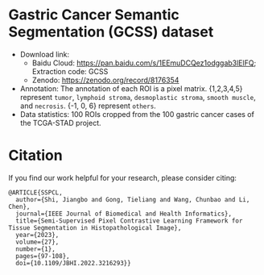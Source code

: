 # Gastric Cancer Semantic Segmentation (GCSS) dataset
- Download link:  
  - Baidu Cloud: https://pan.baidu.com/s/1EEmuDCQez1odggab3lElFQ; Extraction code: GCSS  
  - Zenodo: https://zenodo.org/record/8176354
- Annotation: The annotation of each ROI is a pixel matrix. {1,2,3,4,5} represent `tumor`, `lymphoid stroma`, `desmoplastic stroma`, `smooth muscle`, and `necrosis`. {-1, 0, 6} represent `others`. 
- Data statistics: 100 ROIs cropped from the 100 gastric cancer cases of the TCGA-STAD project.

# Citation
If you find our work helpful for your research, please consider citing:
```
@ARTICLE{SSPCL,
  author={Shi, Jiangbo and Gong, Tieliang and Wang, Chunbao and Li, Chen},
  journal={IEEE Journal of Biomedical and Health Informatics}, 
  title={Semi-Supervised Pixel Contrastive Learning Framework for Tissue Segmentation in Histopathological Image}, 
  year={2023},
  volume={27},
  number={1},
  pages={97-108},
  doi={10.1109/JBHI.2022.3216293}}
```
